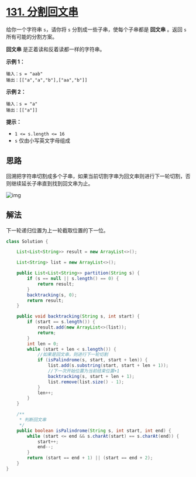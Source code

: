 # [131. 分割回文串](https://leetcode.cn/problems/palindrome-partitioning/)

给你一个字符串 `s`，请你将 `s` 分割成一些子串，使每个子串都是 **回文串** 。返回 `s` 所有可能的分割方案。

**回文串** 是正着读和反着读都一样的字符串。

**示例 1：**

```
输入：s = "aab"
输出：[["a","a","b"],["aa","b"]]
```

**示例 2：**

```
输入：s = "a"
输出：[["a"]]
```

**提示：**

- `1 <= s.length <= 16`
- `s` 仅由小写英文字母组成

## 思路

回溯把字符串切割成多个子串，如果当前切割字串为回文串则进行下一轮切割，否则继续延长子串直到找到回文串为止。

![img](https://raw.githubusercontent.com/Traserve/traserve.github.io/main/_posts/algorithm/images/131-1.png)

## 解法

下一轮递归位置为上一轮截取位置的下一位。

```java
class Solution {

    List<List<String>> result = new ArrayList<>();

    List<String> list = new ArrayList<>();

    public List<List<String>> partition(String s) {
        if (s == null || s.length() == 0) {
            return result;
        }
        backtracking(s, 0);
        return result;
    }

    public void backtracking(String s, int start) {
        if (start == s.length()) {
            result.add(new ArrayList<>(list));
            return;
        }
        int len = 0;
        while (start + len < s.length()) {
            //如果是回文串，则进行下一轮切割
            if (isPalindrome(s, start, start + len)) {
                list.add(s.substring(start, start + len + 1));
                //下一次开始位置为当前结束位置+1
                backtracking(s, start + len + 1);
                list.remove(list.size() - 1);
            }
            len++;
        }
    }

    /**
     * 判断回文串
     */
    public boolean isPalindrome(String s, int start, int end) {
        while (start <= end && s.charAt(start) == s.charAt(end)) {
            start++;
            end--;
        }
        return (start == end + 1) || (start == end + 2);
    }
}
```

